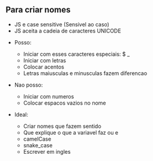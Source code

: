 ## Para criar nomes

* JS e case sensitive (Sensivel ao caso)
* JS aceita a cadeia de caracteres UNICODE

- Posso:
    * Iniciar com esses caracteres especiais: $ _
    * Iniciar com letras
    * Colocar acentos
    * Letras maiusculas e minusculas fazem diferencao

- Nao posso:
    * Iniciar com numeros
    * Colocar espacos vazios no nome

- Ideal:
    * Criar nomes que fazem sentido
    * Que explique o que a variavel faz ou e
    * camelCase
    * snake_case
    * Escrever em ingles
